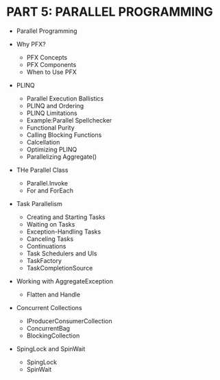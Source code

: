 # PART 5: PARALLEL PROGRAMMING

* Parallel Programming

* Why PFX?
  * PFX Concepts
  * PFX Components
  * When to Use PFX
  
* PLINQ
  * Parallel Execution Ballistics
  * PLINQ and Ordering
  * PLINQ Limitations
  * Example:Parallel Spellchecker
  * Functional Purity
  * Calling Blocking Functions
  * Calcellation
  * Optimizing PLINQ
  * Parallelizing Aggregate()
  
* THe Parallel Class
  * Parallel.Invoke
  * For and ForEach
  
* Task Parallelism
  * Creating and Starting Tasks
  * Waiting on Tasks
  * Exception-Handling Tasks
  * Canceling Tasks
  * Continuations
  * Task Schedulers and UIs
  * TaskFactory
  * TaskCompletionSource
  
* Working with AggregateException
  * Flatten and Handle
  
* Concurrent Collections
  * IProducerConsumerCollection
  * ConcurrentBag
  * BlockingCollection
  
* SpingLock and SpinWait
  * SpingLock
  * SpinWait
  
  
  
  
  
  
  
  

